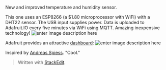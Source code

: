 New and improved temperature and humidity sensor.

This one uses an ESP8266 (a $1.80 microprocessor with WiFi) with a DHT22 sensor. The USB input supplies power. Data is uploaded to Adafruit.IO every five minutes via WiFi using MQTT. Amazing inexpensive technology!
![enter image description here](https://lh3.googleusercontent.com/pw/ACtC-3dJVK7jS53z4ZQEU7rcbv41FZuMcaDzT6nLSADxuxhod9Uay2GIp51TIbsDij8uYVvSZ6fOWjYyfUj8Rka11xBOJxhL19wY6K9oshcPyCEysr7CaH-RBCk41GEIHKWK7XGGljzuNVcX3F5f9Sv7c3mhlg=w800-no-tmp.jpg)

Adafruit provides an attractive [dashboard](https://io.adafruit.com/keithehenry/dashboards/humidity-and-temperature):
![enter image description here](https://lh3.googleusercontent.com/pw/ACtC-3eajFc6MMAZb0ZOVavymY29zm9eQrQnf50g_VHhXGSsaaOSBMpuWBEOMHGNZXSvUdxRz9dLLQaUrExIFDm2pX58QYzUAiqTGfifDVadKpXlxY44zEjepqkGcWzuETicm6n7XfkJsJeLBam0E0Fz707woQ=w800-no-tmp.jpg)

Inspired by [Andreas Spiess](https://www.youtube.com/channel/UCu7_D0o48KbfhpEohoP7YSQ). "Cool."

> Written with [StackEdit](https://stackedit.io/).
<!--stackedit_data:
eyJoaXN0b3J5IjpbMTYwODgxNDM1NV19
-->